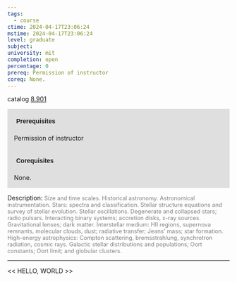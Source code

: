 ```yaml
---
tags:
  - course
ctime: 2024-04-17T23:06:24
mstime: 2024-04-17T23:06:24
level: graduate
subject: 
university: mit
completion: open
percentage: 0
prereq: Permission of instructor
coreq: None.
---
```


catalog [8.901](http://student.mit.edu/catalog/m8b.html#8.901)

<span style="display: block; padding: 15px; background-color: rgb(100, 100, 100, 0.2);"><font id="m_prereq3766_0" style="display: block; font-family: Arial, sans-serif; font-weight: bold; padding: 5px">Prerequisites</font><br><span id="prereq3766_0">Permission of instructor</span></span>
<span style="display: block; padding: 15px; background-color: rgb(100, 100, 100, 0.2);"><font id="m_coreq3766_0" style="display: block; font-family: Arial, sans-serif; font-weight: bold; padding: 5px">Corequisites</font><br><span id="coreq3766_0">None.</span></span>

<font style="">Description:</font>
<font style="color: grey; font-size: 0.8rem;">Size and time scales. Historical astronomy. Astronomical instrumentation. Stars: spectra and classification. Stellar structure equations and survey of stellar evolution. Stellar oscillations. Degenerate and collapsed stars; radio pulsars. Interacting binary systems; accretion disks, x-ray sources. Gravitational lenses; dark matter. Interstellar medium: HII regions, supernova remnants, molecular clouds, dust; radiative transfer; Jeans' mass; star formation. High-energy astrophysics: Compton scattering, bremsstrahlung, synchrotron radiation, cosmic rays. Galactic stellar distributions and populations; Oort constants; Oort limit; and globular clusters.</font>



---

<< HELLO, WORLD >>
